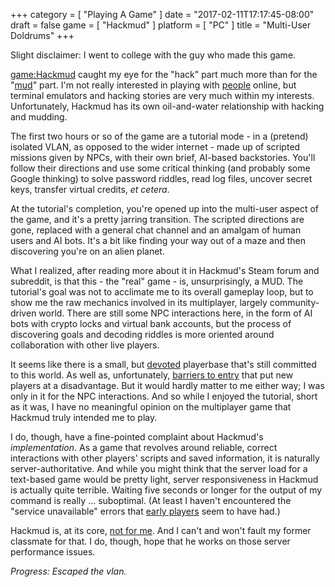 +++
category = [ "Playing A Game" ]
date = "2017-02-11T17:17:45-08:00"
draft = false
game = [ "Hackmud" ]
platform = [ "PC" ]
title = "Multi-User Doldrums"
+++

Slight disclaimer: I went to college with the guy who made this game.

<game:Hackmud> caught my eye for the "hack" part much more than for the "<a href="https://en.wikipedia.org/wiki/MUD">mud</a>" part.  I'm not really interested in playing with <a href="http://www.reactiongifs.us/wp-content/uploads/2013/08/people_bastards_it_crowd.gif">people</a> online, but terminal emulators and hacking stories are very much within my interests.  Unfortunately, Hackmud has its own oil-and-water relationship with hacking and mudding.

The first two hours or so of the game are a tutorial mode - in a (pretend) isolated VLAN, as opposed to the wider internet - made up of scripted missions given by NPCs, with their own brief, AI-based backstories.  You'll follow their directions and use some critical thinking (and probably some Google thinking) to solve password riddles, read log files, uncover secret keys, transfer virtual credits, <i>et cetera</i>.

At the tutorial's completion, you're opened up into the multi-user aspect of the game, and it's a pretty jarring transition.  The scripted directions are gone, replaced with a general chat channel and an amalgam of human users and AI bots.  It's a bit like finding your way out of a maze and then discovering you're on an alien planet.

What I realized, after reading more about it in Hackmud's Steam forum and subreddit, is that this - the "real" game - is, unsurprisingly, a MUD.  The tutorial's goal was not to acclimate me to its overall gameplay loop, but to show me the raw mechanics involved in its multiplayer, largely community-driven world.  There are still some NPC interactions here, in the form of AI bots with crypto locks and virtual bank accounts, but the process of discovering goals and decoding riddles is more oriented around collaboration with other live players.

It seems like there is a small, but <a href="http://steamcommunity.com/app/469920/discussions/0/215439774860134340/">devoted</a> playerbase that's still committed to this world.  As well as, unfortunately, <a href="http://steamcommunity.com/app/469920/discussions/0/348293073007796959/">barriers to entry</a> that put new players at a disadvantage.  But it would hardly matter to me either way; I was only in it for the NPC interactions.  And so while I enjoyed the tutorial, short as it was, I have no meaningful opinion on the multiplayer game that Hackmud truly intended me to play.

I do, though, have a fine-pointed complaint about Hackmud's <i>implementation</i>.  As a game that revolves around reliable, correct interactions with other players' scripts and saved information, it is naturally server-authoritative.  And while you might think that the server load for a text-based game would be pretty light, server responsiveness in Hackmud is actually quite terrible.  Waiting five seconds or longer for the output of my command is really ... suboptimal.  (At least I haven't encountered the "service unavailable" errors that <a href="http://steamcommunity.com/app/469920/discussions/0/350542683204358104/">early players</a> seem to have had.)

Hackmud is, at its core, <a href="https://www.penny-arcade.com/S=0/comic/2004/03/24">not for me</a>.  And I can't and won't fault my former classmate for that.  I do, though, hope that he works on those server performance issues.

<i>Progress: Escaped the vlan.</i>

